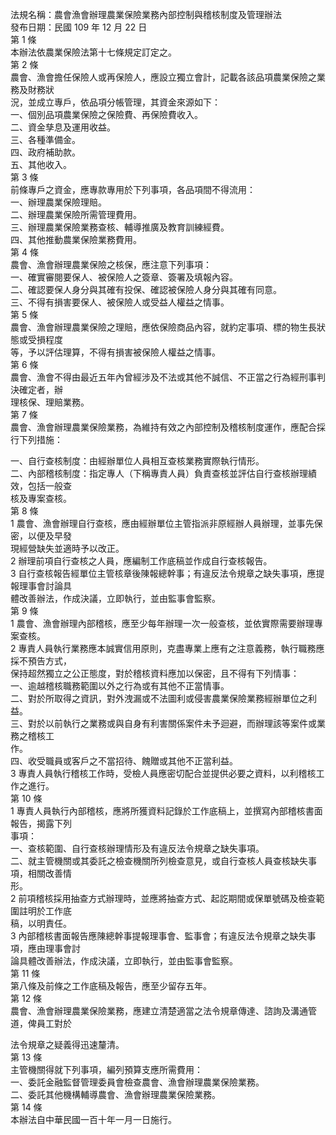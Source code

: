 法規名稱：農會漁會辦理農業保險業務內部控制與稽核制度及管理辦法  
發布日期：民國 109 年 12 月 22 日  
第 1 條  
本辦法依農業保險法第十七條規定訂定之。  
第 2 條  
農會、漁會擔任保險人或再保險人，應設立獨立會計，記載各該品項農業保險之業務及財務狀  
況，並成立專戶，依品項分帳管理，其資金來源如下：  
一、個別品項農業保險之保險費、再保險費收入。  
二、資金孳息及運用收益。  
三、各種準備金。  
四、政府補助款。  
五、其他收入。  
第 3 條  
前條專戶之資金，應專款專用於下列事項，各品項間不得流用：  
一、辦理農業保險理賠。  
二、辦理農業保險所需管理費用。  
三、辦理農業保險業務查核、輔導推廣及教育訓練經費。  
四、其他推動農業保險業務費用。  
第 4 條  
農會、漁會辦理農業保險之核保，應注意下列事項：  
一、確實審閱要保人、被保險人之簽章、簽署及填報內容。  
二、確認要保人身分與其確有投保、確認被保險人身分與其確有同意。  
三、不得有損害要保人、被保險人或受益人權益之情事。  
第 5 條  
農會、漁會辦理農業保險之理賠，應依保險商品內容，就約定事項、標的物生長狀態或受損程度  
等，予以評估理算，不得有損害被保險人權益之情事。  
第 6 條  
農會、漁會不得由最近五年內曾經涉及不法或其他不誠信、不正當之行為經刑事判決確定者，辦  
理核保、理賠業務。  
第 7 條  
農會、漁會辦理農業保險業務，為維持有效之內部控制及稽核制度運作，應配合採行下列措施：  


一、自行查核制度：由經辦單位人員相互查核業務實際執行情形。  
二、內部稽核制度：指定專人（下稱專責人員）負責查核並評估自行查核辦理績效，包括一般查  
核及專案查核。  
第 8 條  
1 農會、漁會辦理自行查核，應由經辦單位主管指派非原經辦人員辦理，並事先保密，以便及早發  
現經營缺失並適時予以改正。  
2 辦理前項自行查核之人員，應編制工作底稿並作成自行查核報告。  
3 自行查核報告經單位主管核章後陳報總幹事；有違反法令規章之缺失事項，應提報理事會討論具  
體改善辦法，作成決議，立即執行，並由監事會監察。  
第 9 條  
1 農會、漁會辦理內部稽核，應至少每年辦理一次一般查核，並依實際需要辦理專案查核。  
2 專責人員執行業務應本誠實信用原則，克盡專業上應有之注意義務，執行職務應採不預告方式，  
保持超然獨立之公正態度，對於稽核資料應加以保密，且不得有下列情事：  
一、逾越稽核職務範圍以外之行為或有其他不正當情事。  
二、對於所取得之資訊，對外洩漏或不法圖利或侵害農業保險業務經辦單位之利益。  
三、對於以前執行之業務或與自身有利害關係案件未予迴避，而辦理該等案件或業務之稽核工  
作。  
四、收受職員或客戶之不當招待、餽贈或其他不正當利益。  
3 專責人員執行稽核工作時，受檢人員應密切配合並提供必要之資料，以利稽核工作之進行。  
第 10 條  
1 專責人員執行內部稽核，應將所獲資料記錄於工作底稿上，並撰寫內部稽核書面報告，揭露下列  
事項：  
一、查核範圍、自行查核辦理情形及有違反法令規章之缺失事項。  
二、就主管機關或其委託之檢查機關所列檢查意見，或自行查核人員查核缺失事項，相關改善情  
形。  
2 前項稽核採用抽查方式辦理時，並應將抽查方式、起訖期間或保單號碼及檢查範圍註明於工作底  
稿，以明責任。  
3 內部稽核書面報告應陳總幹事提報理事會、監事會；有違反法令規章之缺失事項，應由理事會討  
論具體改善辦法，作成決議，立即執行，並由監事會監察。  
第 11 條  
第八條及前條之工作底稿及報告，應至少留存五年。  
第 12 條  
農會、漁會辦理農業保險業務，應建立清楚適當之法令規章傳達、諮詢及溝通管道，俾員工對於  


法令規章之疑義得迅速釐清。  
第 13 條  
主管機關得就下列事項，編列預算支應所需費用：  
一、委託金融監督管理委員會檢查農會、漁會辦理農業保險業務。  
二、委託其他機構輔導農會、漁會辦理農業保險業務。  
第 14 條  
本辦法自中華民國一百十年一月一日施行。  


